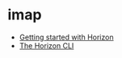 # imap

* [Getting started with Horizon](http://samuelhughes.com/rethinkdb/horizon-docs/docs/getting-started.html)
* [The Horizon CLI](http://samuelhughes.com/rethinkdb/horizon-docs/docs/cli.html)

